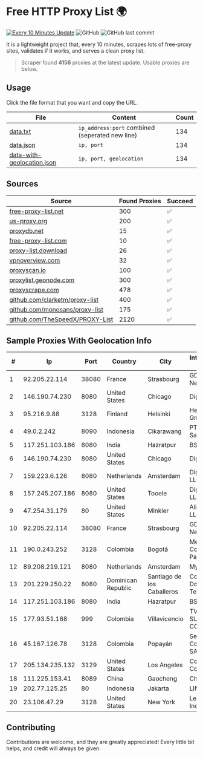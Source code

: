 
# Free HTTP Proxy List 🌍

[![Every 10 Minutes Update](https://github.com/mertguvencli/http-proxy-list/actions/workflows/main.yml/badge.svg?branch=main)](https://github.com/mertguvencli/http-proxy-list/actions/workflows/main.yml)
![GitHub](https://img.shields.io/github/license/mertguvencli/http-proxy-list)
![GitHub last commit](https://img.shields.io/github/last-commit/mertguvencli/http-proxy-list)

It is a lightweight project that, every 10 minutes, scrapes lots of free-proxy sites, validates if it works, and serves a clean proxy list.


> Scraper found **4156** proxies at the latest update. Usable proxies are below.

## Usage

Click the file format that you want and copy the URL.


|File|Content|Count|
|----|-------|-----|
|[data.txt](https://raw.githubusercontent.com/mertguvencli/http-proxy-list/main/proxy-list/data.txt)|`ip_address:port` combined (seperated new line)|134|
|[data.json](https://raw.githubusercontent.com/mertguvencli/http-proxy-list/main/proxy-list/data.json)|`ip, port`|134|
|[data-with-geolocation.json](https://raw.githubusercontent.com/mertguvencli/http-proxy-list/main/proxy-list/data-with-geolocation.json)|`ip, port, geolocation`|134|

## Sources

|Source|Found Proxies|Succeed|
|------|-------------|-------|
|[free-proxy-list.net](https://free-proxy-list.net)|300|✅|
|[us-proxy.org](https://www.us-proxy.org)|200|✅|
|[proxydb.net](http://proxydb.net)|15|✅|
|[free-proxy-list.com](https://free-proxy-list.com/?page=&port=&type%5B%5D=http&type%5B%5D=https&up_time=0&search=Search)|10|✅|
|[proxy-list.download](https://www.proxy-list.download/HTTP)|26|✅|
|[vpnoverview.com](https://vpnoverview.com/privacy/anonymous-browsing/free-proxy-servers)|32|✅|
|[proxyscan.io](https://www.proxyscan.io)|100|✅|
|[proxylist.geonode.com](https://proxylist.geonode.com/api/proxy-list?limit=300&page=1&sort_by=lastChecked&sort_type=desc&protocols=http,https)|300|✅|
|[proxyscrape.com](https://api.proxyscrape.com/v2/?request=displayproxies&protocol=http&timeout=10000&country=all&ssl=all&anonymity=all)|478|✅|
|[github.com/clarketm/proxy-list](https://raw.githubusercontent.com/clarketm/proxy-list/master/proxy-list-raw.txt)|400|✅|
|[github.com/monosans/proxy-list](https://raw.githubusercontent.com/monosans/proxy-list/main/proxies/http.txt)|175|✅|
|[github.com/TheSpeedX/PROXY-List](https://raw.githubusercontent.com/TheSpeedX/PROXY-List/master/http.txt)|2120|✅|


## Sample Proxies With Geolocation Info

|#|Ip|Port|Country|City|Internet Service Provider|
|-|--|----|-------|----|-------------------------|
|1|92.205.22.114|38080|France|Strasbourg|GD MASS Network|
|2|146.190.74.230|8080|United States|Chicago|DigitalOcean|
|3|95.216.9.88|3128|Finland|Helsinki|Hetzner Online GmbH|
|4|49.0.2.242|8090|Indonesia|Cikarawang|PT Usaha Adi Sanggoro|
|5|117.251.103.186|8080|India|Hazratpur|BSNL Internet|
|6|146.190.74.230|8080|United States|Chicago|DigitalOcean|
|7|159.223.6.126|8080|Netherlands|Amsterdam|DigitalOcean, LLC|
|8|157.245.207.186|8080|United States|Tooele|DigitalOcean, LLC|
|9|47.254.31.179|80|United States|Minkler|Alibaba.com LLC|
|10|92.205.22.114|38080|France|Strasbourg|GD MASS Network|
|11|190.0.243.252|3128|Colombia|Bogotá|Media Commerce Partners S.A|
|12|89.208.219.121|8080|Netherlands|Amsterdam|My.com B.V.|
|13|201.229.250.22|8080|Dominican Republic|Santiago de los Caballeros|Compañía Dominicana de Teléfonos S. A.|
|14|117.251.103.186|8080|India|Hazratpur|BSNL Internet|
|15|177.93.51.168|999|Colombia|Villavicencio|TV AZTECA SUCURSAL COLOMBIA|
|16|45.167.126.78|3128|Colombia|Popayán|Sepcom Comunicaciones SAS|
|17|205.134.235.132|3129|United States|Los Angeles|Corporate Colocation Inc|
|18|111.225.153.41|8089|China|Gaocheng|Chinanet|
|19|202.77.125.25|80|Indonesia|Jakarta|LINKNET|
|20|23.106.47.29|3128|United States|New York|Leaseweb USA, Inc.|



## Contributing

Contributions are welcome, and they are greatly appreciated! Every
little bit helps, and credit will always be given.

